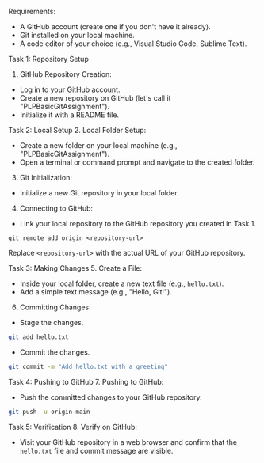 Requirements:
- A GitHub account (create one if you don't have it already).
- Git installed on your local machine.
- A code editor of your choice (e.g., Visual Studio Code, Sublime Text).

Task 1: Repository Setup
1. GitHub Repository Creation:
  - Log in to your GitHub account.
  - Create a new repository on GitHub (let's call it "PLPBasicGitAssignment").
  - Initialize it with a README file.

Task 2: Local Setup
2. Local Folder Setup:
  - Create a new folder on your local machine (e.g., "PLPBasicGitAssignment").
  - Open a terminal or command prompt and navigate to the created folder.

3. Git Initialization:
  - Initialize a new Git repository in your local folder.

4. Connecting to GitHub:
  - Link your local repository to the GitHub repository you created in Task 1.
   ```
git remote add origin <repository-url>
   ```
   Replace `<repository-url>` with the actual URL of your GitHub repository.

Task 3: Making Changes
5. Create a File:
  - Inside your local folder, create a new text file (e.g., `hello.txt`).
  - Add a simple text message (e.g., "Hello, Git!").

6. Committing Changes:
  - Stage the changes.
   ```bash
   git add hello.txt
   ```
  - Commit the changes.
   ```bash
   git commit -m "Add hello.txt with a greeting"
   ```

Task 4: Pushing to GitHub
7. Pushing to GitHub:
  - Push the committed changes to your GitHub repository.
   ```bash
   git push -u origin main
   ```

Task 5: Verification
8. Verify on GitHub:
  - Visit your GitHub repository in a web browser and confirm that the `hello.txt` file and commit message are visible.
